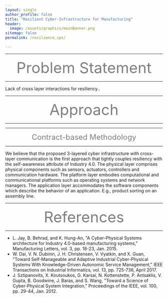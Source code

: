 ```yaml
---
layout: single
author_profile: false
title: "Resilient Cyber-Infrastructure for Manufacturing"
header:
  image: /assets/graphics/mainBanner.png
sitemap: false
permalink: /resilience_cps/

---
```


<hr>
<center><font size="10" color="grey">Problem Statement</font> </center>
<hr>
<p>Lack of cross layer interactions for resiliency..</p>
<hr>
<center><font size="10" color="grey">Approach</font> </center>
<hr>
<hr><center><font size="5" color="grey">Contract-based Methodology</font> </center><hr>
<p>We believe that the proposed 3-layered cyber infrastructure with cross-layer communication is the first approach that tightly couples resiliency with the self-awareness attribute of Industry 4.0. The physical layer comprises physical components such as sensors, actuators, controllers and communication hardware. The platform layer embodies computational and communicational platforms such as operating systems and network managers. The application layer accommodates the software components which describe the behavior of an application. E.g., product sorting on an assembly line.</p>
<hr>
<center><font size="10" color="grey">References</font> </center>
<hr>
<ul>
<li>L. Jay, B. Behrad, and K. Hung-An, "A Cyber-Physical Systems architecture for Industry 4.0-based manufacturing systems," Manufacturing Letters, vol. 3, pp. 18-23, Jan. 2015.</li>
<li>W. Dai, V. N. Dubinin, J. H. Christensen, V. Vyatkin, and X. Guan, "Toward Self-Manageable and Adaptive Industrial Cyber-Physical Systems With Knowledge-Driven Autonomic Service Management," IEEE Transactions on Industrial Informatics, vol. 13, pp. 725-736, April 2017.</li>
<li>J. Sztipanovits, X. Koutsoukos, G. Karsai, N. Kottenstette, P. Antsaklis, V. Gupta, B. Goodwine, J. Baras, and S. Wang, "Toward a Science of Cyber-Physical System Integration," Proceedings of the IEEE, vol. 100, pp. 29-44, Jan. 2012.</li>
</ul>
